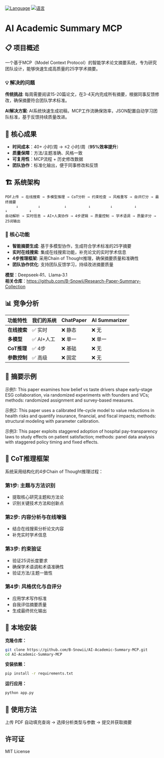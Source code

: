 [![Language](https://img.shields.io/badge/Language-English-blue)](README.md)
[![语言](https://img.shields.io/badge/语言-中文-red)](README.zh-CN.md)

# AI Academic Summary MCP

## 📋 项目概述

一个基于MCP（Model Context Protocol）的智能学术论文摘要系统，专为研究团队设计，能够快速生成高质量的25字学术摘要。

### 💡 解决的问题
**传统挑战**: 每周需要阅读15-20篇论文，在3-4天内完成所有摘要，根据同事反馈修改，确保摘要符合团队学术标准。

**AI解决方案**: AI系统快速生成初稿，MCP工作流确保效率，JSON配置自动学习团队标准，基于反馈持续质量改进。

## 🎯 核心成果
- **时间成本**：40+ 小时/周 → ≤2 小时/周（**95%效率提升**）
- **质量保障**：方法/主题准确、风格一致
- **可复用性**：MCP流程 + 历史修改数据
- **团队协作**：标准化输出，便于同事修改和反馈

## 🏗️ 系统架构
```
PDF上传 → 在线搜索 → 多模型推理 → CoT分析 → 约束检查 → 风格重写 → 自评打分 → 最终摘要
     ↓         ↓           ↓          ↓         ↓          ↓          ↓          ↓
自动解析 → 实时信息 → AI+人类协作 → 4步逻辑 → 质量控制 → 学术语调 → 质量评分 → 25词输出
```

### 🎯 核心功能
- **智能摘要生成**: 基于多模型协作，生成符合学术标准的25字摘要
- **实时在线搜索**: 集成在线搜索功能，补充论文的实时学术信息
- **4步推理框架**: 采用Chain of Thought推理，确保摘要质量和准确性
- **团队协作优化**: 支持团队反馈学习，持续改进摘要质量

**模型**：Deepseek‑R1、Llama‑3.1  
**相关仓库**：https://github.com/B-Snowii/Research-Paper-Summary-Collection

## 📊 竞争分析

| 功能特性 | 我们的系统 | ChatPaper | AI Summarizer |
|---------|------------|-----------|---------------|
| **在线搜索** | ✅ 实时 | ❌ 静态 | ❌ 无 |
| **多模型** | ✅ AI+人工 | ❌ 单一 | ❌ 单一 |
| **CoT推理** | ✅ 4步 | ❌ 基础 | ❌ 无 |
| **参数控制** | ✅ 高级 | ❌ 固定 | ❌ 无 |

## 📝 摘要示例

示例1: This paper examines how belief vs taste drivers shape early-stage ESG collaboration, via randomized experiments with founders and VCs; methods: randomized assignment and survey-based measures.

示例2: This paper uses a calibrated life-cycle model to value reductions in health risks and quantify insurance, financial, and fiscal impacts; methods: structural modeling with parameter calibration.

示例3: This paper exploits staggered adoption of hospital pay-transparency laws to study effects on patient satisfaction; methods: panel data analysis with staggered policy timing and fixed effects.

## 🧠 CoT推理框架

系统采用结构化的4步Chain of Thought推理过程：

### 第1步: 主题与方法识别
- 提取核心研究主题和方法论
- 识别关键技术方法和创新点

### 第2步: 内容分析与在线增强
- 结合在线搜索分析论文内容
- 补充实时学术信息

### 第3步: 约束验证
- 验证25词长度要求
- 确保学术语调和术语准确性
- 验证方法/主题一致性

### 第4步: 风格优化与自评分
- 应用学术写作标准
- 自我评估摘要质量
- 生成最终优化输出

## 🚀 本地安装

**克隆仓库：**
```bash
git clone https://github.com/B-Snowii/AI-Academic-Summary-MCP.git
cd AI-Academic-Summary-MCP
```

**安装依赖：**
```bash
pip install -r requirements.txt
```

**运行应用：**
```bash
python app.py
```

## 📖 使用方法
上传 PDF 自动填充查询 → 选择分析类型与参数 → 提交并获取摘要


## 许可证
MIT License
